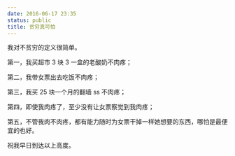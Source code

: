 ```yaml
---
date: 2016-06-17 23:35
status: public
title: 贫穷真可怕
---
```


我对不贫穷的定义很简单。

第一，我买超市 3 块 3 一盒的老酸奶不肉疼；

第二，我带女票出去吃饭不肉疼；

第三，我买 25 块一个月的翻墙 ss 不肉疼；

第四，即使我肉疼了，至少没有让女票察觉到我肉疼；

第五，不管我肉不肉疼，都有能力随时为女票干掉一样她想要的东西，哪怕是最便宜的也好。

祝我早日到达以上高度。
